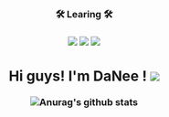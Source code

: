 
 <h3 align="center"><b>🛠 Learing 🛠</b></h3>
<h3 align="center"><b>
<img src="https://img.shields.io/badge/JAVA-EF2D5E?style=for-the-badge&logo=java&logoColor=white">
<img src="https://img.shields.io/badge/mysql-4FC08D?style=for-the-badge&logo=mysql&logoColor=white"></a>
</a> <a href="https://instagram.com/daxnee">
<img
src="http://img.shields.io/badge/-daxnee-purple?style=flat&logo=Instagram&link=https://instagram.com/daxnee/"/></a>

     
## Hi guys! I'm DaNee ! <a href="https://hits.seeyoufarm.com"><img src="https://hits.seeyoufarm.com/api/count/incr/badge.svg?url=https%3A%2F%2Fgithub.com%2Fgjbae1212%2Fhit-counter&count_bg=%2363C3FF&title_bg=%2348B9FF&icon=twitter.svg&icon_color=%23FFFFFF&title=hits&edge_flat=true"/></a> 

![Anurag's github stats](https://github-readme-stats.vercel.app/api?username=daxnee&show_icons=true&theme=radical)


<!--
**daxnee/daxnee** is a ✨ _special_ ✨ repository because its `README.md` (this file) appears on your GitHub profile.

Here are some ideas to get you started:

- 🔭 I’m currently working on ...
- 🌱 I’m currently learning ...
- 👯 I’m looking to collaborate on ...
- 🤔 I’m looking for help with ...
- 💬 Ask me about ...
- 📫 How to reach me: ...
- 😄 Pronouns: ...
- ⚡ Fun fact: ...
-->
